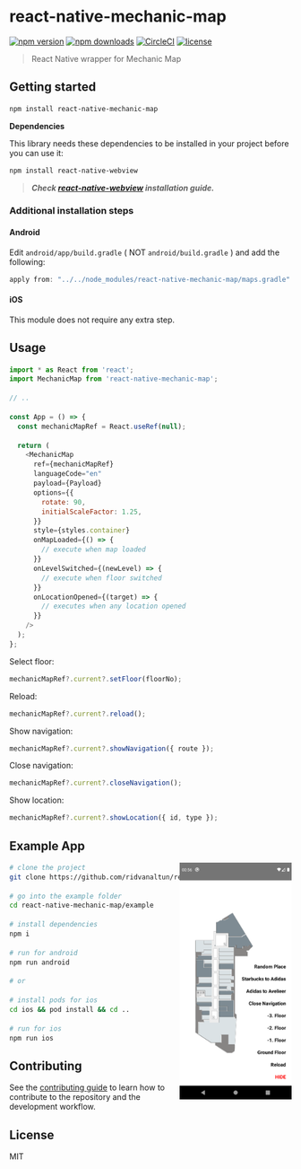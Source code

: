 # react-native-mechanic-map

[![npm version](https://img.shields.io/npm/v/react-native-mechanic-map.svg)](https://npmjs.com/package/react-native-mechanic-map)
[![npm downloads](https://img.shields.io/npm/dt/react-native-mechanic-map.svg)](https://npmjs.com/package/react-native-mechanic-map)
[![CircleCI](https://circleci.com/gh/ridvanaltun/react-native-mechanic-map/tree/master.svg?style=shield)](https://circleci.com/gh/ridvanaltun/react-native-mechanic-map/tree/master)
[![license](https://img.shields.io/npm/l/react-native-mechanic-map.svg)](https://github.com/ridvanaltun/react-native-mechanic-map/blob/master/LICENSE)

> React Native wrapper for Mechanic Map

## Getting started

```sh
npm install react-native-mechanic-map
```

**Dependencies**

This library needs these dependencies to be installed in your project before you can use it:

```sh
npm install react-native-webview
```

> **_Check [react-native-webview](https://github.com/react-native-webview/react-native-webview) installation guide._**

### Additional installation steps

#### Android

Edit `android/app/build.gradle` ( NOT `android/build.gradle` ) and add the following:

```groovy
apply from: "../../node_modules/react-native-mechanic-map/maps.gradle"
```

#### iOS

This module does not require any extra step.

## Usage

```js
import * as React from 'react';
import MechanicMap from 'react-native-mechanic-map';

// ..

const App = () => {
  const mechanicMapRef = React.useRef(null);

  return (
    <MechanicMap
      ref={mechanicMapRef}
      languageCode="en"
      payload={Payload}
      options={{
        rotate: 90,
        initialScaleFactor: 1.25,
      }}
      style={styles.container}
      onMapLoaded={() => {
        // execute when map loaded
      }}
      onLevelSwitched={(newLevel) => {
        // execute when floor switched
      }}
      onLocationOpened={(target) => {
        // executes when any location opened
      }}
    />
  );
};
```

Select floor:

```js
mechanicMapRef?.current?.setFloor(floorNo);
```

Reload:

```js
mechanicMapRef?.current?.reload();
```

Show navigation:

```js
mechanicMapRef?.current?.showNavigation({ route });
```

Close navigation:

```js
mechanicMapRef?.current?.closeNavigation();
```

Show location:

```js
mechanicMapRef?.current?.showLocation({ id, type });
```

## Example App

<img src="./docs/example.png" alt="Preview Image" align="right" width="200px" />

```sh
# clone the project
git clone https://github.com/ridvanaltun/react-native-mechanic-map.git

# go into the example folder
cd react-native-mechanic-map/example

# install dependencies
npm i

# run for android
npm run android

# or

# install pods for ios
cd ios && pod install && cd ..

# run for ios
npm run ios
```

## Contributing

See the [contributing guide](CONTRIBUTING.md) to learn how to contribute to the repository and the development workflow.

## License

MIT
